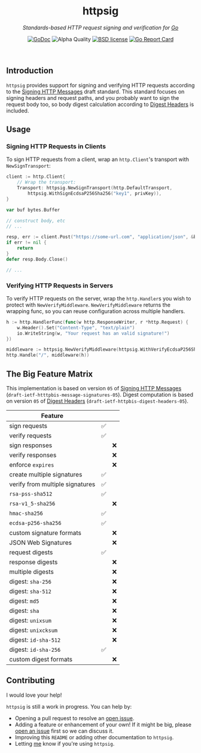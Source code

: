 <!--
  Attractive html formatting for rendering in github. sorry text editor
  readers! Besides the header and section links, everything should be clean and
  readable.
-->
<h1 align="center">httpsig</h1>
<p align="center"><i>Standards-based HTTP request signing and verification for <a href="https://golang.org">Go</a></i></p>

<div align="center">
  <a href="https://godoc.org/github.com/jbowes/httpsig"><img src="https://godoc.org/github.com/jbowes/httpsig?status.svg" alt="GoDoc"></a>
  <img alt="Alpha Quality" src="https://img.shields.io/badge/status-ALPHA-orange.svg" >
  <a href="./LICENSE"><img alt="BSD license" src="https://img.shields.io/badge/license-BSD-blue.svg"></a>
  <a href="https://goreportcard.com/report/github.com/jbowes/httpsig"><img alt="Go Report Card" src="https://goreportcard.com/badge/github.com/jbowes/httpsig"></a>
</div><br /><br />

## Introduction

`httpsig` provides support for signing and verifying HTTP requests according
to the [Signing HTTP Messages][msgsig] draft standard. This standard focuses
on signing headers and request paths, and you probably want to sign the
request body too, so body digest calculation according to
[Digest Headers][dighdr] is included.

## Usage

### Signing HTTP Requests in Clients

To sign HTTP requests from a client, wrap an `http.Client`'s transport with `NewSignTransport`:

```go
client := http.Client{
	// Wrap the transport:
	Transport: httpsig.NewSignTransport(http.DefaultTransport,
		httpsig.WithSignEcdsaP256Sha256("key1", privKey)),
}

var buf bytes.Buffer

// construct body, etc
// ...

resp, err := client.Post("https://some-url.com", "application/json", &buf)
if err != nil {
	return
}
defer resp.Body.Close()

// ...
```

### Verifying HTTP Requests in Servers

To verify HTTP requests on the server, wrap the `http.Handler`s you wish to protect with `NewVerifyMiddleware`. `NewVerifyMiddleware` returns the wrapping func, so you can reuse
configuration across multiple handlers.

```go
h := http.HandlerFunc(func(w http.ResponseWriter, r *http.Request) {
	w.Header().Set("Content-Type", "text/plain")
	io.WriteString(w, "Your request has an valid signature!")
})

middleware := httpsig.NewVerifyMiddleware(httpsig.WithVerifyEcdsaP256Sha256("key1", pubkey))
http.Handle("/", middleware(h))
```
## The Big Feature Matrix

This implementation is based on version `05` of [Signing HTTP Messages][msgsig]
(`draft-ietf-htttpbis-message-signatures-05`). Digest computation is based on
version `05` of [Digest Headers][dighdr] (`draft-ietf-httpbis-digest-headers-05`).

| Feature                         |   |   |
| ------------------------------- | - | - |
| sign requests                   | ✅ |   |
| verify requests                 | ✅ |   |
| sign responses                  |   | ❌ |
| verify responses                |   | ❌ |
| enforce `expires`               |   | ❌ |
| create multiple signatures      | ✅ |   |
| verify from multiple signatures | ✅ |   |
| `rsa-pss-sha512`                | ✅ |   |
| `rsa-v1_5-sha256`               |   | ❌ |
| `hmac-sha256`                   | ✅ |   |
| `ecdsa-p256-sha256`             | ✅ |   |
| custom signature formats        |   | ❌ |
| JSON Web Signatures             |   | ❌ |
| request digests                 | ✅ |   |
| response digests                |   | ❌ |
| multiple digests                |   | ❌ |
| digest: `sha-256`               |   | ❌ |
| digest: `sha-512`               |   | ❌ |
| digest: `md5`                   |   | ❌ |
| digest: `sha`                   |   | ❌ |
| digest: `unixsum`               |   | ❌ |
| digest: `unixcksum`             |   | ❌ |
| digest: `id-sha-512`            |   | ❌ |
| digest: `id-sha-256`            | ✅ |   |
| custom digest formats           |   | ❌ |

## Contributing

I would love your help!

`httpsig` is still a work in progress. You can help by:

- Opening a pull request to resolve an [open issue][issues].
- Adding a feature or enhancement of your own! If it might be big, please
  [open an issue][enhancement] first so we can discuss it.
- Improving this `README` or adding other documentation to `httpsig`.
- Letting [me] know if you're using `httpsig`.


<!-- Other links -->
[go]: https://golang.org
[msgsig]: https://datatracker.ietf.org/doc/draft-ietf-httpbis-message-signatures/
[dighdr]: https://datatracker.ietf.org/doc/draft-ietf-httpbis-digest-headers/

[issues]: ./issues
[bug]: ./issues/new?labels=bug
[enhancement]: ./issues/new?labels=enhancement

[me]: https://twitter.com/jrbowes